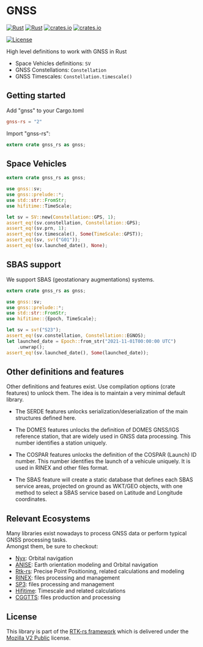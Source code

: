 # GNSS

[![Rust](https://github.com/rtk-rs/gnss/actions/workflows/rust.yml/badge.svg)](https://github.com/rtk-rs/gnss/actions/workflows/rust.yml)
[![Rust](https://github.com/rtk-rs/gnss/actions/workflows/daily.yml/badge.svg)](https://github.com/rtk-rs/gnss/actions/workflows/daily.yml)
[![crates.io](https://img.shields.io/crates/v/gnss-rs.svg)](https://crates.io/crates/gnss-rs)
[![crates.io](https://docs.rs/gnss-rs/badge.svg)](https://docs.rs/gnss-rs)

[![License](https://img.shields.io/badge/license-MPL_2.0-orange?style=for-the-badge&logo=mozilla)](https://github.com/rtk-rs/qc-traits/blob/main/LICENSE)

High level definitions to work with GNSS in Rust

+ Space Vehicles definitions: `SV`
+ GNSS Constellations: `Constellation`
+ GNSS Timescales: `Constellation.timescale()`

## Getting started

Add "gnss" to your Cargo.toml

```toml
gnss-rs = "2"
```

Import "gnss-rs": 

```rust
extern crate gnss_rs as gnss;
```

## Space Vehicles

```rust
extern crate gnss_rs as gnss;

use gnss::sv;
use gnss::prelude::*;
use std::str::FromStr;
use hifitime::TimeScale;

let sv = SV::new(Constellation::GPS, 1);
assert_eq!(sv.constellation, Constellation::GPS);
assert_eq!(sv.prn, 1);
assert_eq!(sv.timescale(), Some(TimeScale::GPST));
assert_eq!(sv, sv!("G01"));
assert_eq!(sv.launched_date(), None);
```

## SBAS support

We support SBAS (geostationary augmentations) systems. 

```rust
extern crate gnss_rs as gnss;

use gnss::sv;
use gnss::prelude::*;
use std::str::FromStr;
use hifitime::{Epoch, TimeScale};

let sv = sv!("S23");
assert_eq!(sv.constellation, Constellation::EGNOS);
let launched_date = Epoch::from_str("2021-11-01T00:00:00 UTC")
    .unwrap();
assert_eq!(sv.launched_date(), Some(launched_date));
```

## Other definitions and features

Other definitions and features exist. Use compilation options (crate features) to unlock them.
The idea is to maintain a very minimal default library.

- The SERDE features unlocks serialization/deserialization of the main structures defined here.

- The DOMES features unlocks the definition of DOMES GNSS/IGS reference station,
that are widely used in GNSS data processing. This number identifies a station uniquely.

- The COSPAR features unlocks the definition of the COSPAR (Launch) ID number.
This number identifies the launch of a vehicule uniquely. It is used in RINEX
and other files format.

- The SBAS feature will create a static database that defines each SBAS service areas,
projected on ground as WKT/GEO objects, with one method to select a SBAS service based
on Latitude and Longitude coordinates.

## Relevant Ecosystems

Many libraries exist nowadays to process GNSS data or perform typical GNSS processing tasks.  
Amongst them, be sure to checkout:

- [Nyx](https://github.com/nyx-space/nyx): Orbital navigation
- [ANISE](https://github.com/nyx-space/anise): Earth orientation modeling and Orbital navigation
- [Rtk-rs](https://github.com/rtk-rs/gnss-rtk): Precise Point Positioning, related calculations and modeling
- [RINEX](https://github.com/georust/rinex): files processing and management
- [SP3](https://github.com/georust/rinex): files processing and management
- [Hifitime](https://github.com/nyx-space/hifitime): Timescale and related calculations
- [CGGTTS](https://github.com/gwbres/cggtts): files production and processing

## License

This library is part of the [RTK-rs framework](https://github.com/rtk-rs) which
is delivered under the [Mozilla V2 Public](https://www.mozilla.org/en-US/MPL/2.0) license.
